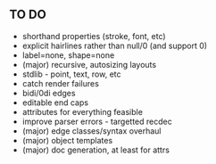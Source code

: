 TO DO
-----

* shorthand properties (stroke, font, etc)
* explicit hairlines rather than null/0 (and support 0)
* label=none, shape=none
* (major) recursive, autosizing layouts
* stdlib - point, text, row, etc
* catch render failures
* bidi/0di edges
* editable end caps
* attributes for everything feasible
* improve parser errors - targetted recdec
* (major) edge classes/syntax overhaul
* (major) object templates
* (major) doc generation, at least for attrs